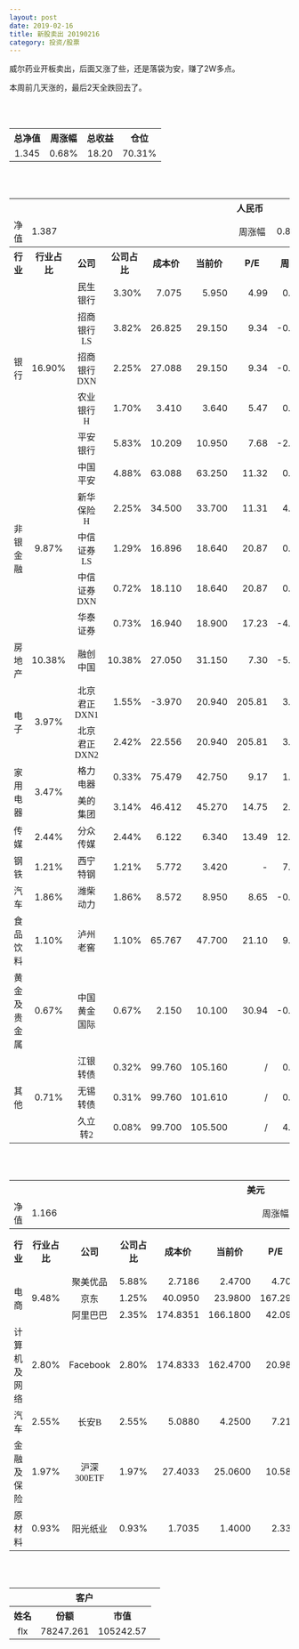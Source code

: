 ```yaml
---
layout: post
date: 2019-02-16
title: 新股卖出 20190216
category: 投资/股票
---
```


威尔药业开板卖出，后面又涨了些，还是落袋为安，赚了2W多点。

本周前几天涨的，最后2天全跌回去了。

<br/>
<br/>

<table cellspacing="0" border="0">
	<tr>
		<th height="21" align="center"><font face="Noto Sans CJK SC Regular">总净值</font></th>
		<th align="center"><font face="Noto Sans CJK SC Regular">周涨幅</font></th>
		<th align="center"><font face="Noto Sans CJK SC Regular">总收益</font></th>
		<th align="center"><font face="Noto Sans CJK SC Regular">仓位</font></th>
	</tr>
	<tr>
		<td height="17" align="center" sdval="1.345" sdnum="1033;0;0.000">1.345</td>
		<td align="center" sdval="0.0068" sdnum="1033;0;0.00%">0.68%</td>
		<td align="center" sdval="18.2" sdnum="1033;0;0.00">18.20</td>
		<td align="center" sdval="0.7031" sdnum="1033;0;0.00%">70.31%</td>
	</tr>
</table>
<br />
<br />
<table>
	<tr>
		<th colspan="12"  height="21" align="center" valign="middle"><font face="Noto Sans CJK SC Regular">人民币</font></th>
		</tr>
	<tr>
		<td height="17" align="center"><font face="Noto Sans CJK SC Regular">净值</font></td>
		<td colspan="5"  align="left" valign="middle" sdval="1.387" sdnum="1033;">1.387</td>
		<td align="center"><font face="Noto Sans CJK SC Regular">周涨幅</font></td>
		<td colspan="5"  align="left" valign="middle" sdval="0.0088" sdnum="1033;0;0.00%">0.88%</td>
		</tr>
	<tr>
		<th height="21" align="center" valign="middle"><font face="Noto Sans CJK SC Regular">行业</font></th>
		<th align="center" valign="middle"><font face="Noto Sans CJK SC Regular">行业占比</font></th>
		<th align="center"><font face="Noto Sans CJK SC Regular">公司</font></th>
		<th align="center"><font face="Noto Sans CJK SC Regular">公司占比</font></th>
		<th align="center"><font face="Noto Sans CJK SC Regular">成本价</font></th>
		<th align="center"><font face="Noto Sans CJK SC Regular">当前价</font></th>
		<th align="center">P/E</th>
		<th align="center"><font face="Noto Sans CJK SC Regular">周涨幅</font></th>
		<th align="center"><font face="Noto Sans CJK SC Regular">总涨幅</font></th>
		<th align="left"><font face="Noto Sans CJK SC Regular">下一阶梯</font></th>
		<th align="left"><font face="Noto Sans CJK SC Regular">浮动止损价</font></th>
		<th align="center"><font face="Noto Sans CJK SC Regular">止损价</font></th>
	</tr>
	<tr>
		<td rowspan="5"  height="99" align="center" valign="middle"><font face="Noto Sans CJK SC Regular">银行</font></td>
		<td rowspan="5"  align="center" valign="middle" sdval="0.169" sdnum="1033;0;0.00%">16.90%</td>
		<td align="center"><font face="Noto Sans CJK SC Regular">民生银行</font></td>
		<td align="right" sdval="0.033" sdnum="1033;0;0.00%">3.30%</td>
		<td align="right" sdval="7.075" sdnum="1033;0;0.000">7.075</td>
		<td align="right" sdval="5.95" sdnum="1033;0;0.000">5.950</td>
		<td align="right" sdval="4.99" sdnum="1033;0;0.00">4.99</td>
		<td align="right" sdval="0.0017" sdnum="1033;0;0.00%">0.17%</td>
		<td align="right" bgcolor="#CCFFCC" sdval="-0.160410600706714" sdnum="1033;0;0.00%"><font color="#006600">-16.04%</font></td>
		<td align="right" sdval="8.84375" sdnum="1033;0;0.000">8.844</td>
		<td align="right" sdval="0" sdnum="1033;0;0.000">0.000</td>
		<td align="right" sdval="0" sdnum="1033;0;0.000">0.000</td>
	</tr>
	<tr>
		<td align="center"><font face="Noto Sans CJK SC Regular">招商银行LS</font></td>
		<td align="right" sdval="0.0382" sdnum="1033;0;0.00%">3.82%</td>
		<td align="right" sdval="26.825" sdnum="1033;0;0.000">26.825</td>
		<td align="right" sdval="29.15" sdnum="1033;0;0.000">29.150</td>
		<td align="right" sdval="9.34" sdnum="1033;0;0.00">9.34</td>
		<td align="right" sdval="-0.0051" sdnum="1033;0;0.00%">-0.51%</td>
		<td align="right" bgcolor="#FFCCCC" sdval="0.085272879776328" sdnum="1033;0;0.00%"><font color="#CC0000">8.53%</font></td>
		<td align="right" sdval="33.53125" sdnum="1033;0;0.000">33.531</td>
		<td align="right" sdval="0" sdnum="1033;0;0.000">0.000</td>
		<td align="right" sdval="0" sdnum="1033;0;0.000">0.000</td>
	</tr>
	<tr>
		<td align="center"><font face="Noto Sans CJK SC Regular">招商银行DXN</font></td>
		<td align="right" sdval="0.0225" sdnum="1033;0;0.00%">2.25%</td>
		<td align="right" sdval="27.088" sdnum="1033;0;0.000">27.088</td>
		<td align="right" sdval="29.15" sdnum="1033;0;0.000">29.150</td>
		<td align="right" sdval="9.34" sdnum="1033;0;0.00">9.34</td>
		<td align="right" sdval="-0.0051" sdnum="1033;0;0.00%">-0.51%</td>
		<td align="right" bgcolor="#FFCCCC" sdval="0.074722268163024" sdnum="1033;0;0.00%"><font color="#CC0000">7.47%</font></td>
		<td align="right" sdval="33.86" sdnum="1033;0;0.000">33.860</td>
		<td align="right" sdval="0" sdnum="1033;0;0.000">0.000</td>
		<td align="right" sdval="0" sdnum="1033;0;0.000">0.000</td>
	</tr>
	<tr>
		<td align="center"><font face="Noto Sans CJK SC Regular">农业银行H</font></td>
		<td align="right" sdval="0.017" sdnum="1033;0;0.00%">1.70%</td>
		<td align="right" sdval="3.41" sdnum="1033;0;0.000">3.410</td>
		<td align="right" sdval="3.64" sdnum="1033;0;0.000">3.640</td>
		<td align="right" sdval="5.47" sdnum="1033;0;0.00">5.47</td>
		<td align="right" sdval="0.0083" sdnum="1033;0;0.00%">0.83%</td>
		<td align="right" bgcolor="#FFCCCC" sdval="0.066048680351906" sdnum="1033;0;0.00%"><font color="#CC0000">6.60%</font></td>
		<td align="right" sdval="4.2625" sdnum="1033;0;0.000">4.263</td>
		<td align="right" sdval="0" sdnum="1033;0;0.000">0.000</td>
		<td align="right" sdval="0" sdnum="1033;0;0.000">0.000</td>
	</tr>
	<tr>
		<td align="center"><font face="Noto Sans CJK SC Regular">平安银行</font></td>
		<td align="right" sdval="0.0583" sdnum="1033;0;0.00%">5.83%</td>
		<td align="right" sdval="10.209" sdnum="1033;0;0.000">10.209</td>
		<td align="right" sdval="10.95" sdnum="1033;0;0.000">10.950</td>
		<td align="right" sdval="7.68" sdnum="1033;0;0.00">7.68</td>
		<td align="right" sdval="-0.0223" sdnum="1033;0;0.00%">-2.23%</td>
		<td align="right" bgcolor="#FFCCCC" sdval="0.0711830149867763" sdnum="1033;0;0.00%"><font color="#CC0000">7.12%</font></td>
		<td align="right" sdval="12.76125" sdnum="1033;0;0.000">12.761</td>
		<td align="right" sdval="0" sdnum="1033;0;0.000">0.000</td>
		<td align="right" sdval="0" sdnum="1033;0;0.000">0.000</td>
	</tr>
	<tr>
		<td rowspan="5"  height="87" align="center" valign="middle"><font face="Noto Sans CJK SC Regular">非银金融</font></td>
		<td rowspan="5"  align="center" valign="middle" sdval="0.0987" sdnum="1033;0;0.00%">9.87%</td>
		<td align="center"><font face="Noto Sans CJK SC Regular">中国平安</font></td>
		<td align="right" sdval="0.0488" sdnum="1033;0;0.00%">4.88%</td>
		<td align="right" sdval="63.088" sdnum="1033;0;0.000">63.088</td>
		<td align="right" sdval="63.25" sdnum="1033;0;0.000">63.250</td>
		<td align="right" sdval="11.32" sdnum="1033;0;0.00">11.32</td>
		<td align="right" sdval="0.0006" sdnum="1033;0;0.00%">0.06%</td>
		<td align="right" bgcolor="#FFCCCC" sdval="0.00116784174486417" sdnum="1033;0;0.00%"><font color="#CC0000">0.12%</font></td>
		<td align="right" sdval="78.86" sdnum="1033;0;0.000">78.860</td>
		<td align="right" sdval="0" sdnum="1033;0;0.000">0.000</td>
		<td align="right" sdval="0" sdnum="1033;0;0.000">0.000</td>
	</tr>
	<tr>
		<td align="center"><font face="Noto Sans CJK SC Regular">新华保险H</font></td>
		<td align="right" sdval="0.0225" sdnum="1033;0;0.00%">2.25%</td>
		<td align="right" sdval="34.5" sdnum="1033;0;0.000">34.500</td>
		<td align="right" sdval="33.7" sdnum="1033;0;0.000">33.700</td>
		<td align="right" sdval="11.31" sdnum="1033;0;0.00">11.31</td>
		<td align="right" sdval="0.0466" sdnum="1033;0;0.00%">4.66%</td>
		<td align="right" bgcolor="#CCFFCC" sdval="-0.0245884057971014" sdnum="1033;0;0.00%"><font color="#006600">-2.46%</font></td>
		<td align="right" sdval="43.125" sdnum="1033;0;0.000">43.125</td>
		<td align="right" sdval="0" sdnum="1033;0;0.000">0.000</td>
		<td align="right" sdval="0" sdnum="1033;0;0.000">0.000</td>
	</tr>
	<tr>
		<td align="center"><font face="Noto Sans CJK SC Regular">中信证券LS</font></td>
		<td align="right" sdval="0.0129" sdnum="1033;0;0.00%">1.29%</td>
		<td align="right" sdval="16.896" sdnum="1033;0;0.000">16.896</td>
		<td align="right" sdval="18.64" sdnum="1033;0;0.000">18.640</td>
		<td align="right" sdval="20.87" sdnum="1033;0;0.00">20.87</td>
		<td align="right" sdval="0.0032" sdnum="1033;0;0.00%">0.32%</td>
		<td align="right" bgcolor="#FFCCCC" sdval="0.101819696969697" sdnum="1033;0;0.00%"><font color="#CC0000">10.18%</font></td>
		<td align="right" sdval="21.12" sdnum="1033;0;0.000">21.120</td>
		<td align="right" sdval="0" sdnum="1033;0;0.000">0.000</td>
		<td align="right" sdval="0" sdnum="1033;0;0.000">0.000</td>
	</tr>
	<tr>
		<td align="center"><font face="Noto Sans CJK SC Regular">中信证券DXN</font></td>
		<td align="right" sdval="0.0072" sdnum="1033;0;0.00%">0.72%</td>
		<td align="right" sdval="18.11" sdnum="1033;0;0.000">18.110</td>
		<td align="right" sdval="18.64" sdnum="1033;0;0.000">18.640</td>
		<td align="right" sdval="20.87" sdnum="1033;0;0.00">20.87</td>
		<td align="right" sdval="0.0032" sdnum="1033;0;0.00%">0.32%</td>
		<td align="right" bgcolor="#FFCCCC" sdval="0.0278655991165102" sdnum="1033;0;0.00%"><font color="#CC0000">2.79%</font></td>
		<td align="right" sdval="22.6375" sdnum="1033;0;0.000">22.638</td>
		<td align="right" sdval="0" sdnum="1033;0;0.000">0.000</td>
		<td align="right" sdval="0" sdnum="1033;0;0.000">0.000</td>
	</tr>
	<tr>
		<td align="center"><font face="Noto Sans CJK SC Regular">华泰证券</font></td>
		<td align="right" sdval="0.0073" sdnum="1033;0;0.00%">0.73%</td>
		<td align="right" sdval="16.94" sdnum="1033;0;0.000">16.940</td>
		<td align="right" sdval="18.9" sdnum="1033;0;0.000">18.900</td>
		<td align="right" sdval="17.23" sdnum="1033;0;0.00">17.23</td>
		<td align="right" sdval="-0.0426" sdnum="1033;0;0.00%">-4.26%</td>
		<td align="right" bgcolor="#FFCCCC" sdval="0.114302479338843" sdnum="1033;0;0.00%"><font color="#CC0000">11.43%</font></td>
		<td align="right" sdval="21.175" sdnum="1033;0;0.000">21.175</td>
		<td align="right" sdval="0" sdnum="1033;0;0.000">0.000</td>
		<td align="right" sdval="0" sdnum="1033;0;0.000">0.000</td>
	</tr>
	<tr>
		<td height="17" align="center" valign="middle"><font face="Noto Sans CJK SC Regular">房地产</font></td>
		<td align="center" valign="middle" sdval="0.1038" sdnum="1033;0;0.00%">10.38%</td>
		<td align="center"><font face="Noto Sans CJK SC Regular">融创中国</font></td>
		<td align="right" sdval="0.1038" sdnum="1033;0;0.00%">10.38%</td>
		<td align="right" sdval="27.05" sdnum="1033;0;0.000">27.050</td>
		<td align="right" sdval="31.15" sdnum="1033;0;0.000">31.150</td>
		<td align="right" sdval="7.3" sdnum="1033;0;0.00">7.30</td>
		<td align="right" sdval="-0.0589" sdnum="1033;0;0.00%">-5.89%</td>
		<td align="right" bgcolor="#FFCCCC" sdval="0.150171164510166" sdnum="1033;0;0.00%"><font color="#CC0000">15.02%</font></td>
		<td align="right" sdval="33.8125" sdnum="1033;0;0.000">33.813</td>
		<td align="right" sdval="0" sdnum="1033;0;0.000">0.000</td>
		<td align="right" sdval="0" sdnum="1033;0;0.000">0.000</td>
	</tr>
	<tr>
		<td rowspan="2"  height="43" align="center" valign="middle"><font face="Noto Sans CJK SC Regular">电子</font></td>
		<td rowspan="2"  align="center" valign="middle" sdval="0.0397" sdnum="1033;0;0.00%">3.97%</td>
		<td align="center"><font face="Noto Sans CJK SC Regular">北京君正DXN1</font></td>
		<td align="right" sdval="0.0155" sdnum="1033;0;0.00%">1.55%</td>
		<td align="right" sdval="-3.97" sdnum="1033;0;0.000">-3.970</td>
		<td align="right" sdval="20.94" sdnum="1033;0;0.000">20.940</td>
		<td align="right" sdval="205.81" sdnum="1033;0;0.00">205.81</td>
		<td align="right" sdval="0.0377" sdnum="1033;0;0.00%">3.77%</td>
		<td align="right" bgcolor="#FFCCCC" sdval="24.91" sdnum="1033;0;0.00%"><font color="#CC0000">2491.00%</font></td>
		<td align="right" bgcolor="#CCFFCC" sdval="28.421709430404" sdnum="1033;0;0.000"><font color="#006600">28.422</font></td>
		<td align="right" bgcolor="#FFCCCC" sdval="20.9183781407773" sdnum="1033;0;0.000"><font color="#CC0000">20.918</font></td>
		<td align="right" sdval="0" sdnum="1033;0;0.000">0.000</td>
	</tr>
	<tr>
		<td align="center"><font face="Noto Sans CJK SC Regular">北京君正DXN2</font></td>
		<td align="right" sdval="0.0242" sdnum="1033;0;0.00%">2.42%</td>
		<td align="right" sdval="22.556" sdnum="1033;0;0.000">22.556</td>
		<td align="right" sdval="20.94" sdnum="1033;0;0.000">20.940</td>
		<td align="right" sdval="205.81" sdnum="1033;0;0.00">205.81</td>
		<td align="right" sdval="0.0377" sdnum="1033;0;0.00%">3.77%</td>
		<td align="right" bgcolor="#CCFFCC" sdval="-0.073043908494414" sdnum="1033;0;0.00%"><font color="#006600">-7.30%</font></td>
		<td align="right" sdval="28.195" sdnum="1033;0;0.000">28.195</td>
		<td align="right" sdval="0" sdnum="1033;0;0.000">0.000</td>
		<td align="right" sdval="0" sdnum="1033;0;0.000">0.000</td>
	</tr>
	<tr>
		<td rowspan="2"  height="34" align="center" valign="middle"><font face="Noto Sans CJK SC Regular">家用电器</font></td>
		<td rowspan="2"  align="center" valign="middle" sdval="0.0347" sdnum="1033;0;0.00%">3.47%</td>
		<td align="center"><font face="Noto Sans CJK SC Regular">格力电器</font></td>
		<td align="right" sdval="0.0033" sdnum="1033;0;0.00%">0.33%</td>
		<td align="right" sdval="75.479" sdnum="1033;0;0.000">75.479</td>
		<td align="right" sdval="42.75" sdnum="1033;0;0.000">42.750</td>
		<td align="right" sdval="9.17" sdnum="1033;0;0.00">9.17</td>
		<td align="right" sdval="0.0188" sdnum="1033;0;0.00%">1.88%</td>
		<td align="right" bgcolor="#CCFFCC" sdval="-0.435017297526464" sdnum="1033;0;0.00%"><font color="#006600">-43.50%</font></td>
		<td align="right" sdval="94.34875" sdnum="1033;0;0.000">94.349</td>
		<td align="right" sdval="0" sdnum="1033;0;0.000">0.000</td>
		<td align="right" sdval="0" sdnum="1033;0;0.000">0.000</td>
	</tr>
	<tr>
		<td align="center"><font face="Noto Sans CJK SC Regular">美的集团</font></td>
		<td align="right" sdval="0.0314" sdnum="1033;0;0.00%">3.14%</td>
		<td align="right" sdval="46.412" sdnum="1033;0;0.000">46.412</td>
		<td align="right" sdval="45.27" sdnum="1033;0;0.000">45.270</td>
		<td align="right" sdval="14.75" sdnum="1033;0;0.00">14.75</td>
		<td align="right" sdval="0.0228" sdnum="1033;0;0.00%">2.28%</td>
		<td align="right" bgcolor="#CCFFCC" sdval="-0.0260057054210118" sdnum="1033;0;0.00%"><font color="#006600">-2.60%</font></td>
		<td align="right" sdval="58.015" sdnum="1033;0;0.000">58.015</td>
		<td align="right" sdval="0" sdnum="1033;0;0.000">0.000</td>
		<td align="right" sdval="0" sdnum="1033;0;0.000">0.000</td>
	</tr>
	<tr>
		<td height="17" align="center" valign="middle"><font face="Noto Sans CJK SC Regular">传媒</font></td>
		<td align="center" valign="middle" sdval="0.0244" sdnum="1033;0;0.00%">2.44%</td>
		<td align="center"><font face="Noto Sans CJK SC Regular">分众传媒</font></td>
		<td align="right" sdval="0.0244" sdnum="1033;0;0.00%">2.44%</td>
		<td align="right" sdval="6.122" sdnum="1033;0;0.000">6.122</td>
		<td align="right" sdval="6.34" sdnum="1033;0;0.000">6.340</td>
		<td align="right" sdval="13.49" sdnum="1033;0;0.00">13.49</td>
		<td align="right" sdval="0.1221" sdnum="1033;0;0.00%">12.21%</td>
		<td align="right" bgcolor="#FFCCCC" sdval="0.0342092780137209" sdnum="1033;0;0.00%"><font color="#CC0000">3.42%</font></td>
		<td align="right" sdval="7.6525" sdnum="1033;0;0.000">7.653</td>
		<td align="right" sdval="0" sdnum="1033;0;0.000">0.000</td>
		<td align="right" sdval="0" sdnum="1033;0;0.000">0.000</td>
	</tr>
	<tr>
		<td height="17" align="center"><font face="Noto Sans CJK SC Regular">钢铁</font></td>
		<td align="center" valign="middle" sdval="0.0121" sdnum="1033;0;0.00%">1.21%</td>
		<td align="center"><font face="Noto Sans CJK SC Regular">西宁特钢</font></td>
		<td align="right" sdval="0.0121" sdnum="1033;0;0.00%">1.21%</td>
		<td align="right" sdval="5.772" sdnum="1033;0;0.000">5.772</td>
		<td align="right" sdval="3.42" sdnum="1033;0;0.000">3.420</td>
		<td align="right" sdnum="1033;0;0.00">-</td>
		<td align="right" sdval="0.0721" sdnum="1033;0;0.00%">7.21%</td>
		<td align="right" bgcolor="#CCFFCC" sdval="-0.408884407484408" sdnum="1033;0;0.00%"><font color="#006600">-40.89%</font></td>
		<td align="right" sdval="7.215" sdnum="1033;0;0.000">7.215</td>
		<td align="right" sdval="0" sdnum="1033;0;0.000">0.000</td>
		<td align="right" sdval="0" sdnum="1033;0;0.000">0.000</td>
	</tr>
	<tr>
		<td height="17" align="center" valign="middle"><font face="Noto Sans CJK SC Regular">汽车</font></td>
		<td align="center" valign="middle" sdval="0.0186" sdnum="1033;0;0.00%">1.86%</td>
		<td align="center"><font face="Noto Sans CJK SC Regular">潍柴动力</font></td>
		<td align="right" sdval="0.0186" sdnum="1033;0;0.00%">1.86%</td>
		<td align="right" sdval="8.572" sdnum="1033;0;0.000">8.572</td>
		<td align="right" sdval="8.95" sdnum="1033;0;0.000">8.950</td>
		<td align="right" sdval="8.65" sdnum="1033;0;0.00">8.65</td>
		<td align="right" sdval="-0.0022" sdnum="1033;0;0.00%">-0.22%</td>
		<td align="right" bgcolor="#FFCCCC" sdval="0.0426970601959869" sdnum="1033;0;0.00%"><font color="#CC0000">4.27%</font></td>
		<td align="right" sdval="10.715" sdnum="1033;0;0.000">10.715</td>
		<td align="right" sdval="0" sdnum="1033;0;0.000">0.000</td>
		<td align="right" sdval="0" sdnum="1033;0;0.000">0.000</td>
	</tr>
	<tr>
		<td height="17" align="center"><font face="Noto Sans CJK SC Regular">食品饮料</font></td>
		<td align="center" valign="middle" sdval="0.011" sdnum="1033;0;0.00%">1.10%</td>
		<td align="center"><font face="Noto Sans CJK SC Regular">泸州老窖</font></td>
		<td align="right" sdval="0.011" sdnum="1033;0;0.00%">1.10%</td>
		<td align="right" sdval="65.767" sdnum="1033;0;0.000">65.767</td>
		<td align="right" sdval="47.7" sdnum="1033;0;0.000">47.700</td>
		<td align="right" sdval="21.1" sdnum="1033;0;0.00">21.10</td>
		<td align="right" sdval="0.0903" sdnum="1033;0;0.00%">9.03%</td>
		<td align="right" bgcolor="#CCFFCC" sdval="-0.276112241701765" sdnum="1033;0;0.00%"><font color="#006600">-27.61%</font></td>
		<td align="right" sdval="82.20875" sdnum="1033;0;0.000">82.209</td>
		<td align="right" sdval="0" sdnum="1033;0;0.000">0.000</td>
		<td align="right" sdval="0" sdnum="1033;0;0.000">0.000</td>
	</tr>
	<tr>
		<td height="17" align="center"><font face="Noto Sans CJK SC Regular">黄金及贵金属</font></td>
		<td align="center" valign="middle" sdval="0.0067" sdnum="1033;0;0.00%">0.67%</td>
		<td align="center"><font face="Noto Sans CJK SC Regular">中国黄金国际</font></td>
		<td align="right" sdval="0.0067" sdnum="1033;0;0.00%">0.67%</td>
		<td align="right" sdval="2.15" sdnum="1033;0;0.000">2.150</td>
		<td align="right" sdval="10.1" sdnum="1033;0;0.000">10.100</td>
		<td align="right" sdval="30.94" sdnum="1033;0;0.00">30.94</td>
		<td align="right" sdval="-0.0098" sdnum="1033;0;0.00%">-0.98%</td>
		<td align="right" bgcolor="#FFCCCC" sdval="3.69627441860465" sdnum="1033;0;0.00%"><font color="#CC0000">369.63%</font></td>
		<td align="right" bgcolor="#CCFFCC" sdval="10.2519989013672" sdnum="1033;0;0.000"><font color="#006600">10.252</font></td>
		<td align="right" bgcolor="#FFCCCC" sdval="7.54547119140625" sdnum="1033;0;0.000"><font color="#CC0000">7.545</font></td>
		<td align="right" sdval="0" sdnum="1033;0;0.000">0.000</td>
	</tr>
	<tr>
		<td rowspan="3"  height="55" align="center" valign="middle"><font face="Noto Sans CJK SC Regular">其他</font></td>
		<td rowspan="3"  align="center" valign="middle" sdval="0.0071" sdnum="1033;0;0.00%">0.71%</td>
		<td align="center"><font face="Noto Sans CJK SC Regular"> 江银转债</font></td>
		<td align="right" sdval="0.0032" sdnum="1033;0;0.00%">0.32%</td>
		<td align="right" sdval="99.76" sdnum="1033;0;0.000">99.760</td>
		<td align="right" sdval="105.16" sdnum="1033;0;0.000">105.160</td>
		<td align="right" sdnum="1033;0;0.00">/</td>
		<td align="right" sdval="0.0098" sdnum="1033;0;0.00%">0.98%</td>
		<td align="right" bgcolor="#FFCCCC" sdval="0.0527299117882918" sdnum="1033;0;0.00%"><font color="#CC0000">5.27%</font></td>
		<td align="right" sdval="124.7" sdnum="1033;0;0.000">124.700</td>
		<td align="right" sdval="0" sdnum="1033;0;0.000">0.000</td>
		<td align="right" sdval="0" sdnum="1033;0;0.000">0.000</td>
	</tr>
	<tr>
		<td align="center"><font face="Noto Sans CJK SC Regular">无锡转债</font></td>
		<td align="right" sdval="0.0031" sdnum="1033;0;0.00%">0.31%</td>
		<td align="right" sdval="99.76" sdnum="1033;0;0.000">99.760</td>
		<td align="right" sdval="101.61" sdnum="1033;0;0.000">101.610</td>
		<td align="right" sdnum="1033;0;0.00">/</td>
		<td align="right" sdval="0.0078" sdnum="1033;0;0.00%">0.78%</td>
		<td align="right" bgcolor="#FFCCCC" sdval="0.0171445068163592" sdnum="1033;0;0.00%"><font color="#CC0000">1.71%</font></td>
		<td align="right" sdval="124.7" sdnum="1033;0;0.000">124.700</td>
		<td align="right" sdval="0" sdnum="1033;0;0.000">0.000</td>
		<td align="right" sdval="0" sdnum="1033;0;0.000">0.000</td>
	</tr>
	<tr>
		<td align="center"><font face="Noto Sans CJK SC Regular">久立转2</font></td>
		<td align="right" sdval="0.0008" sdnum="1033;0;0.00%">0.08%</td>
		<td align="right" sdval="99.7" sdnum="1033;0;0.000">99.700</td>
		<td align="right" sdval="105.5" sdnum="1033;0;0.000">105.500</td>
		<td align="right" sdnum="1033;0;0.00">/</td>
		<td align="right" sdval="0.0446" sdnum="1033;0;0.00%">4.46%</td>
		<td align="right" bgcolor="#FFCCCC" sdval="0.056774523570712" sdnum="1033;0;0.00%"><font color="#CC0000">5.68%</font></td>
		<td align="right" sdval="124.625" sdnum="1033;0;0.000">124.625</td>
		<td align="right" sdval="0" sdnum="1033;0;0.000">0.000</td>
		<td align="right" sdval="0" sdnum="1033;0;0.000">0.000</td>
	</tr>
</table>
<br />
<br />
<table>
	<tr>
		<th colspan="12"  height="21" align="center" valign="middle"><font face="Noto Sans CJK SC Regular">美元</font></th>
		</tr>
	<tr>
		<td height="17" align="center"><font face="Noto Sans CJK SC Regular">净值</font></td>
		<td colspan="5"  align="left" valign="middle" sdval="1.166" sdnum="1033;">1.166</td>
		<td align="center"><font face="Noto Sans CJK SC Regular">周涨幅</font></td>
		<td colspan="5"  align="left" valign="middle" sdval="-0.0038" sdnum="1033;0;0.00%">-0.38%</td>
		</tr>
	<tr>
		<th height="22" align="center" valign="middle"><font face="Noto Sans CJK SC Regular">行业</font></th>
		<th align="center" valign="middle"><font face="Noto Sans CJK SC Regular">行业占比</font></th>
		<th align="center"><font face="Noto Sans CJK SC Regular">公司</font></th>
		<th align="center"><font face="Noto Sans CJK SC Regular">公司占比</font></th>
		<th align="center"><font face="Noto Sans CJK SC Regular">成本价</font></th>
		<th align="center"><font face="Noto Sans CJK SC Regular">当前价</font></th>
		<th align="center">P/E</th>
		<th align="center"><font face="Noto Sans CJK SC Regular">周涨幅</font></th>
		<th align="center"><font face="Noto Sans CJK SC Regular">总涨幅</font></th>
		<th align="left"><font face="Noto Sans CJK SC Regular">下一阶梯</font></th>
		<th align="left"><font face="Noto Sans CJK SC Regular">浮动止损价</font></th>
		<th align="center"><font face="Noto Sans CJK SC Regular">止损价</font></th>
	</tr>
	<tr>
		<td rowspan="3"  height="51" align="center" valign="middle"><font face="Noto Sans CJK SC Regular">电商</font></td>
		<td rowspan="3"  align="center" valign="middle" sdval="0.0948" sdnum="1033;0;0.00%">9.48%</td>
		<td align="center" sdnum="1033;0;0.00%"><font face="Noto Sans CJK SC Regular">聚美优品</font></td>
		<td align="right" sdval="0.0588" sdnum="1033;0;0.00%">5.88%</td>
		<td align="right" sdval="2.7186" sdnum="1033;0;0.0000">2.7186</td>
		<td align="right" sdval="2.47" sdnum="1033;0;0.0000">2.4700</td>
		<td align="right" sdval="4.7" sdnum="1033;0;0.00">4.70</td>
		<td align="right" sdval="-0.0314" sdnum="1033;0;0.00%">-3.14%</td>
		<td align="right" bgcolor="#CCFFCC" sdval="-0.0928441256529096" sdnum="1033;0;0.00%"><font color="#006600">-9.28%</font></td>
		<td align="right" sdval="3.39825" sdnum="1033;0;0.000">3.398</td>
		<td align="right" sdval="0" sdnum="1033;0;0.000">0.000</td>
		<td align="right" sdval="0" sdnum="1033;0;0.000">0.000</td>
	</tr>
	<tr>
		<td align="center" sdnum="1033;0;0.00%"><font face="Noto Sans CJK SC Regular">京东</font></td>
		<td align="right" sdval="0.0125" sdnum="1033;0;0.00%">1.25%</td>
		<td align="right" sdval="40.095" sdnum="1033;0;0.0000">40.0950</td>
		<td align="right" sdval="23.98" sdnum="1033;0;0.0000">23.9800</td>
		<td align="right" sdval="167.29" sdnum="1033;0;0.00">167.29</td>
		<td align="right" sdval="-0.0013" sdnum="1033;0;0.00%">-0.13%</td>
		<td align="right" bgcolor="#CCFFCC" sdval="-0.403320438957476" sdnum="1033;0;0.00%"><font color="#006600">-40.33%</font></td>
		<td align="right" sdval="50.11875" sdnum="1033;0;0.000">50.119</td>
		<td align="right" sdval="0" sdnum="1033;0;0.000">0.000</td>
		<td align="right" sdval="0" sdnum="1033;0;0.000">0.000</td>
	</tr>
	<tr>
		<td align="center" sdnum="1033;0;0.00%"><font face="Noto Sans CJK SC Regular">阿里巴巴</font></td>
		<td align="right" sdval="0.0235" sdnum="1033;0;0.00%">2.35%</td>
		<td align="right" sdval="174.8351" sdnum="1033;0;0.0000">174.8351</td>
		<td align="right" sdval="166.18" sdnum="1033;0;0.0000">166.1800</td>
		<td align="right" sdval="42.09" sdnum="1033;0;0.00">42.09</td>
		<td align="right" sdval="-0.0072" sdnum="1033;0;0.00%">-0.72%</td>
		<td align="right" bgcolor="#CCFFCC" sdval="-0.0509043615383868" sdnum="1033;0;0.00%"><font color="#006600">-5.09%</font></td>
		<td align="right" sdval="218.543875" sdnum="1033;0;0.000">218.544</td>
		<td align="right" sdval="0" sdnum="1033;0;0.000">0.000</td>
		<td align="right" sdval="0" sdnum="1033;0;0.000">0.000</td>
	</tr>
	<tr>
		<td height="17" align="center"><font face="Noto Sans CJK SC Regular">计算机及网络</font></td>
		<td align="center" sdval="0.028" sdnum="1033;0;0.00%">2.80%</td>
		<td align="center" sdnum="1033;0;0.00%">Facebook</td>
		<td align="right" sdval="0.028" sdnum="1033;0;0.00%">2.80%</td>
		<td align="right" sdval="174.8333" sdnum="1033;0;0.0000">174.8333</td>
		<td align="right" sdval="162.47" sdnum="1033;0;0.0000">162.4700</td>
		<td align="right" sdval="20.98" sdnum="1033;0;0.00">20.98</td>
		<td align="right" sdval="-0.0289" sdnum="1033;0;0.00%">-2.89%</td>
		<td align="right" bgcolor="#CCFFCC" sdval="-0.0721147894594452" sdnum="1033;0;0.00%"><font color="#006600">-7.21%</font></td>
		<td align="right" sdval="218.541625" sdnum="1033;0;0.000">218.542</td>
		<td align="right" sdval="0" sdnum="1033;0;0.000">0.000</td>
		<td align="right" sdval="0" sdnum="1033;0;0.000">0.000</td>
	</tr>
	<tr>
		<td height="22" align="center" valign="middle"><font face="Noto Sans CJK SC Regular">汽车</font></td>
		<td align="center" sdval="0.0255" sdnum="1033;0;0.00%">2.55%</td>
		<td align="center" sdnum="1033;0;0.00%"><font face="Noto Sans CJK SC Regular">长安B</font></td>
		<td align="right" sdval="0.0255" sdnum="1033;0;0.00%">2.55%</td>
		<td align="right" sdval="5.088" sdnum="1033;0;0.0000">5.0880</td>
		<td align="right" sdval="4.25" sdnum="1033;0;0.0000">4.2500</td>
		<td align="right" sdval="7.21" sdnum="1033;0;0.00">7.21</td>
		<td align="right" sdval="0.052" sdnum="1033;0;0.00%">5.20%</td>
		<td align="right" bgcolor="#CCFFCC" sdval="-0.166101257861635" sdnum="1033;0;0.00%"><font color="#006600">-16.61%</font></td>
		<td align="right" sdval="6.36" sdnum="1033;0;0.000">6.360</td>
		<td align="right" sdval="0" sdnum="1033;0;0.000">0.000</td>
		<td align="right" sdval="0" sdnum="1033;0;0.000">0.000</td>
	</tr>
	<tr>
		<td height="22" align="center"><font face="Noto Sans CJK SC Regular"> 金融及保险</font></td>
		<td align="center" sdval="0.0197" sdnum="1033;0;0.00%">1.97%</td>
		<td align="center" sdnum="1033;0;0.00%"><font face="Noto Sans CJK SC Regular">沪深300ETF</font></td>
		<td align="right" sdval="0.0197" sdnum="1033;0;0.00%">1.97%</td>
		<td align="right" sdval="27.4033" sdnum="1033;0;0.0000">27.4033</td>
		<td align="right" sdval="25.06" sdnum="1033;0;0.0000">25.0600</td>
		<td align="right" sdval="10.58" sdnum="1033;0;0.00">10.58</td>
		<td align="right" sdval="0.0512" sdnum="1033;0;0.00%">5.12%</td>
		<td align="right" bgcolor="#CCFFCC" sdval="-0.0869115989680077" sdnum="1033;0;0.00%"><font color="#006600">-8.69%</font></td>
		<td align="right" sdval="34.254125" sdnum="1033;0;0.000">34.254</td>
		<td align="right" sdval="0" sdnum="1033;0;0.000">0.000</td>
		<td align="right" sdval="0" sdnum="1033;0;0.000">0.000</td>
	</tr>
	<tr>
		<td height="17" align="center"><font face="Noto Sans CJK SC Regular">原材料</font></td>
		<td align="center" sdval="0.0093" sdnum="1033;0;0.00%">0.93%</td>
		<td align="center" sdnum="1033;0;0.00%"><font face="Noto Sans CJK SC Regular">阳光纸业</font></td>
		<td align="right" sdval="0.0093" sdnum="1033;0;0.00%">0.93%</td>
		<td align="right" sdval="1.7035" sdnum="1033;0;0.0000">1.7035</td>
		<td align="right" sdval="1.4" sdnum="1033;0;0.0000">1.4000</td>
		<td align="right" sdval="2.33" sdnum="1033;0;0.00">2.33</td>
		<td align="right" sdval="-0.0141" sdnum="1033;0;0.00%">-1.41%</td>
		<td align="right" bgcolor="#CCFFCC" sdval="-0.179562606398591" sdnum="1033;0;0.00%"><font color="#006600">-17.96%</font></td>
		<td align="right" sdval="2.129375" sdnum="1033;0;0.000">2.129</td>
		<td align="right" sdval="0" sdnum="1033;0;0.000">0.000</td>
		<td align="right" sdval="0" sdnum="1033;0;0.000">0.000</td>
	</tr>
</table>
<br />
<br />
<table>
	<tr>
		<th colspan="12"  height="21" align="center" valign="middle"><font face="Noto Sans CJK SC Regular">客户</font></th>
		</tr>
	<tr>
		<th height="21" align="center"><font face="Noto Sans CJK SC Regular">姓名</font></th>
		<th align="center"><font face="Noto Sans CJK SC Regular">份额</font></th>
		<th align="center"><font face="Noto Sans CJK SC Regular">市值</font></th>
		<td align="left"><br></td>
	</tr>
	<tr>
		<td height="17" align="center">flx</td>
		<td align="center" sdval="78247.261" sdnum="1033;">78247.261</td>
		<td align="center" sdval="105242.566045" sdnum="1033;0;0.00">105242.57</td>
		<td align="left"><br></td>
	</tr>
</table>
